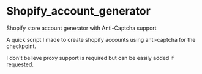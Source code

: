 # Shopify_account_generator
Shopify store account generator with Anti-Captcha support

A quick script I made to create shopify accounts using anti-captcha for the checkpoint.

I don't believe proxy support is required but can be easily added if requested.
